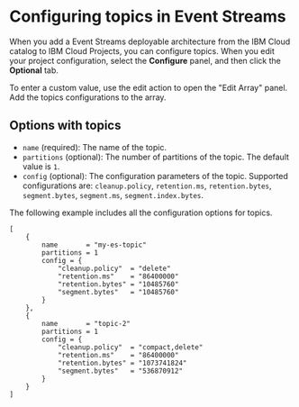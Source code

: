 # Configuring topics in Event Streams

When you add a Event Streams deployable architecture from the IBM Cloud catalog to IBM Cloud Projects, you can configure topics. When you edit your project configuration, select the **Configure** panel, and then click the **Optional** tab.

To enter a custom value, use the edit action to open the "Edit Array" panel. Add the topics configurations to the array.


## Options with topics

- `name` (required): The name of the topic.
- `partitions` (optional): The number of partitions of the topic. The default value is `1`.
- `config` (optional): The configuration parameters of the topic. Supported configurations are: `cleanup.policy`, `retention.ms`, `retention.bytes`, `segment.bytes`, `segment.ms`, `segment.index.bytes`.

The following example includes all the configuration options for topics.

```hcl
[
    {
        name       = "my-es-topic"
        partitions = 1
        config = {
            "cleanup.policy"  = "delete"
            "retention.ms"    = "86400000"
            "retention.bytes" = "10485760"
            "segment.bytes"   = "10485760"
        }
    },
    {
        name       = "topic-2"
        partitions = 1
        config = {
            "cleanup.policy"  = "compact,delete"
            "retention.ms"    = "86400000"
            "retention.bytes" = "1073741824"
            "segment.bytes"   = "536870912"
        }
    }
]
```
